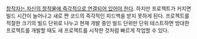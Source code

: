 [창작자는 자신의 창작물에 즉각적으로 연결되어 있어야 한다](https://youtu.be/PUv66718DII?t=115). 하지만 프로젝트가 커지면 빌드 시간이 늘어나고 새로 짠 코드의 즉각적인 피드백을 받지 못하게 된다. 프로젝트를 적절한 크기의 빌드 단위로 나누고 현재 개발 중인 빌드 단위만 단위 테스트하면 방대한 프로젝트를 개발할 때도 새 프로젝트를 시작한 것처럼 빠르게 작업할 수 있다.
